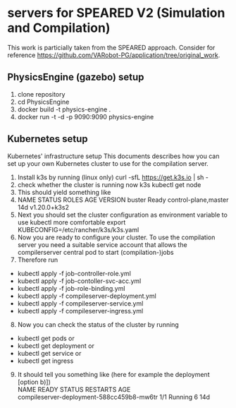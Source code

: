 # servers for SPEARED V2 (Simulation and Compilation)
This work is particially taken from the SPEARED approach. Consider for reference https://github.com/VARobot-PG/application/tree/original_work.
## PhysicsEngine (gazebo) setup
1. clone repository 
2. cd PhysicsEngine
3. docker build -t physics-engine .
4. docker run -t -d -p 9090:9090 physics-engine

## Kubernetes setup
Kubernetes' infrastructure setup
This documents describes how you can set up your own Kubernetes cluster to use for the compilation server.
1.	Install k3s by running (linux only)
curl -sfL https://get.k3s.io | sh -
2.	check whether the cluster is running now
k3s kubectl get node
3.	This should yield something like 
4.	NAME     STATUS   ROLES                  AGE   VERSION
buster   Ready    control-plane,master   14d   v1.20.0+k3s2
5.	Next you should set the cluster configuration as environment variable to use kubectl more comfortable
export KUBECONFIG=/etc/rancher/k3s/k3s.yaml
6.	Now you are ready to configure your cluster. To use the compilation server you need a suitable service account that allows the compilerserver central pod to start (compilation-)jobs
7.	Therefore run
- kubectl apply -f job-controller-role.yml
- kubectl apply -f job-contoller-svc-acc.yml
- kubectl apply -f job-role-binding.yml
- kubectl apply -f compileserver-deployment.yml
- kubectl apply -f compileserver-service.yml
- kubectl apply -f compileserver-ingress.yml
8.	Now you can check the status of the cluster by running
 -	kubectl get pods
or
 -	kubectl get deployment
or
 -	kubectl get service
or
 -	kubectl get ingress
9.	It should tell you something like (here for example the deployment [option b)])  
NAME                                         READY   STATUS    RESTARTS   AGE  
compileserver-deployment-588cc459b8-mw6tr    1/1     Running   6          14d
